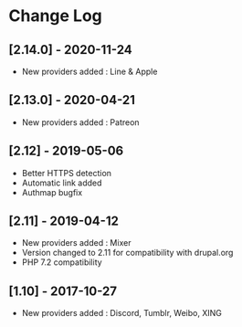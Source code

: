 # Change Log

## [2.14.0] - 2020-11-24
- New providers added : Line & Apple

## [2.13.0] - 2020-04-21
- New providers added : Patreon

## [2.12] - 2019-05-06
- Better HTTPS detection
- Automatic link added
- Authmap bugfix

## [2.11] - 2019-04-12
- New providers added : Mixer
- Version changed to 2.11 for compatibility with drupal.org
- PHP 7.2 compatibility

## [1.10] - 2017-10-27
- New providers added : Discord, Tumblr, Weibo, XING